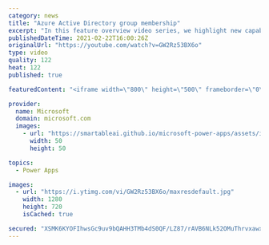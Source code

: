 ```yaml
---
category: news
title: "Azure Active Directory group membership"
excerpt: "In this feature overview video series, we highlight new capabilities included in the latest update to Microsoft Power Apps.  Power Apps Dataverse provides record level security to Azure Active Directory group membership types. Admins can easily set up and assign permissions to different Azure AD users,"
publishedDateTime: 2021-02-22T16:00:26Z
originalUrl: "https://youtube.com/watch?v=GW2Rz53BX6o"
type: video
quality: 122
heat: 122
published: true

featuredContent: "<iframe width=\"800\" height=\"500\" frameborder=\"0\" src=\"https://www.youtube.com/embed/GW2Rz53BX6o\" allow=\"accelerometer; autoplay; encrypted-media; gyroscope; picture-in-picture\" allowfullscreen></iframe>"

provider:
  name: Microsoft
  domain: microsoft.com
  images:
    - url: "https://smartableai.github.io/microsoft-power-apps/assets/images/organizations/microsoft.com-50x50.jpg"
      width: 50
      height: 50

topics:
  - Power Apps

images:
  - url: "https://i.ytimg.com/vi/GW2Rz53BX6o/maxresdefault.jpg"
    width: 1280
    height: 720
    isCached: true

secured: "XSMK6KYOFIhwsGc9uv9bQAHH3TMb4dS0QF/LZ87/rAVB6NLk52OMuThrvxawxAGyfJkjVgqdRLBH8fgn2A8FsEo3Qd5BevrK3l29J4I7SuBQPkrtqFYTeFTDHd62wcbI8S4sBE51yliLVuWFQqjA9wTWz2vZoRELXbpU4oCQ4JrUzkAYwZUtvB6UbulKh6bmuU3ng+yJKkYWKMxwO496wLwuiOcTJPBR9unAaWXMA7qmF4EcWw1bpgRzwLJbXtJeTufnPJ2+ywubvJ1plv9KMHkaqaBTip6VchdfAD0N6qFpNJJGpAPWhx3iEelu8AR/hl+tIiRoRnU+UBS5Qqi8vcUCskKfONzQB51EtpoGvtoMz8JZq1jZ5oyIrC/dcQW2Xi73vdxoAZsxHyuL//JseOvALKjEf9WK2zzXBLVn7+VxWI5CRH003mgW++GFh0rD;hp5p7zBRSzESynVo9ibHxA=="
---
```


